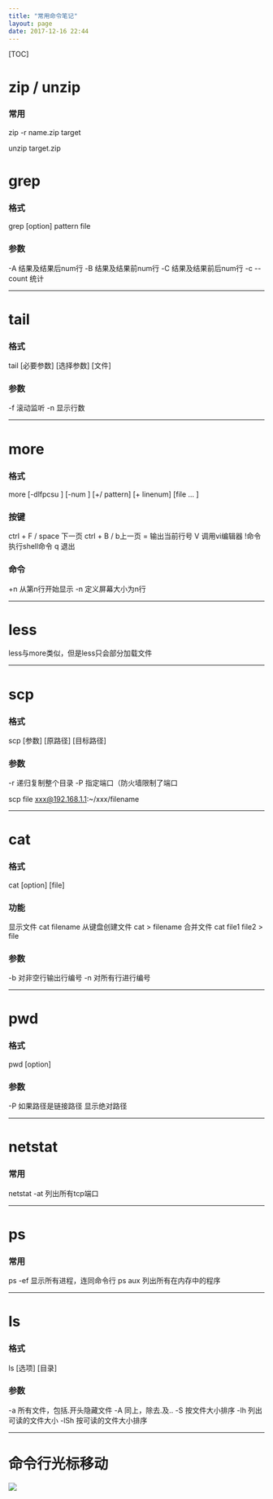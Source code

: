 ```yaml
---
title: "常用命令笔记"
layout: page
date: 2017-12-16 22:44
---
```


[TOC]

# zip / unzip

### 常用

zip -r name.zip target

unzip target.zip

# grep

### 格式

grep [option] pattern file

### 参数

-A<num> 结果及结果后num行
-B<num> 结果及结果前num行
-C<num> 结果及结果前后num行
-c --count 统计

---

# tail

### 格式

tail [必要参数] [选择参数] [文件]

### 参数

-f 滚动监听
-n<num> 显示行数

---

# more

### 格式

more [-dlfpcsu ] [-num ] [+/ pattern] [+ linenum] [file ... ] 

### 按键
ctrl + F / space 下一页 
ctrl + B / b上一页
=        输出当前行号
V        调用vi编辑器
!命令   执行shell命令
q         退出

### 命令

+n 从第n行开始显示
-n 定义屏幕大小为n行

---

# less

less与more类似，但是less只会部分加载文件

---

# scp

### 格式

scp [参数] [原路径] [目标路径]

### 参数

-r 递归复制整个目录
-P 指定端口（防火墙限制了端口

scp file xxx@192.168.1.1:~/xxx/filename

---

# cat

### 格式

cat [option] [file]

### 功能

显示文件 cat filename
从键盘创建文件 cat > filename
合并文件 cat file1 file2 > file

### 参数

-b 对非空行输出行编号
-n 对所有行进行编号

---

# pwd

### 格式

pwd [option]

### 参数

-P 如果路径是链接路径 显示绝对路径

---

# netstat

### 常用

netstat -at 列出所有tcp端口

---

# ps

### 常用

ps -ef 显示所有进程，连同命令行
ps aux 列出所有在内存中的程序

---

# ls

### 格式

ls [选项] [目录]

### 参数

-a 所有文件，包括.开头隐藏文件
-A 同上，除去.及..
-S 按文件大小排序
-lh 列出可读的文件大小
-lSh 按可读的文件大小排序

---

# 命令行光标移动

![](https://wx2.sinaimg.cn/mw690/cfce7b59ly1fnvicbi7haj20nu080t9e.jpg)